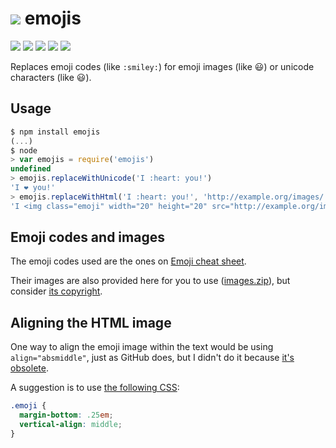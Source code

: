 # [![][logo-img]][logo] emojis

[![][build-img]][build]
[![][coverage-img]][coverage]
[![][dependencies-img]][dependencies]
[![][devdependencies-img]][devdependencies]
[![][npm-img]][npm]

Replaces emoji codes (like `:smiley:`) for emoji images (like :smiley:) or unicode characters (like 😃).

[logo]:                #-emojis
[logo-img]:            asset/logo.gif
[build]:               https://travis-ci.org/tallesl/node-emojis
[build-img]:           https://travis-ci.org/tallesl/node-emojis.svg
[coverage]:            https://coveralls.io/r/tallesl/node-emojis?branch=master
[coverage-img]:        https://coveralls.io/repos/tallesl/node-emojis/badge.svg?branch=master
[dependencies]:        https://david-dm.org/tallesl/node-emojis
[dependencies-img]:    https://david-dm.org/tallesl/node-emojis.svg
[devdependencies]:     https://david-dm.org/tallesl/node-emojis#info=devDependencies
[devdependencies-img]: https://david-dm.org/tallesl/node-emojis/dev-status.svg
[npm]:                 https://npmjs.com/package/emojis
[npm-img]:             https://badge.fury.io/js/emojis.svg

## Usage

```js
$ npm install emojis
(...)
$ node
> var emojis = require('emojis')
undefined
> emojis.replaceWithUnicode('I :heart: you!')
'I ❤️ you!'
> emojis.replaceWithHtml('I :heart: you!', 'http://example.org/images/')
'I <img class="emoji" width="20" height="20" src="http://example.org/images/heart.png" alt="heart"> you!'
```

## Emoji codes and images

The emoji codes used are the ones on [Emoji cheat sheet].

Their images are also provided here for you to use ([images.zip]), but consider [its copyright].

[Emoji cheat sheet]: http://emoji-cheat-sheet.com
[images.zip]:        https://github.com/tallesl/emojis/blob/master/asset/images.zip
[its copyright]:     https://github.com/arvida/emoji-cheat-sheet.com/blob/master/LICENSE

## Aligning the HTML image

One way to align the emoji image within the text would be using `align="absmiddle"`, just as GitHub does, but I didn't
do it because [it's obsolete].

A suggestion is to use [the following CSS]:

```css
.emoji {
  margin-bottom: .25em;
  vertical-align: middle;
}
```

[it's obsolete]:     https://html.spec.whatwg.org/multipage/obsolete.html#attr-img-align
[the following CSS]: http://stackoverflow.com/a/5203632/1316620
